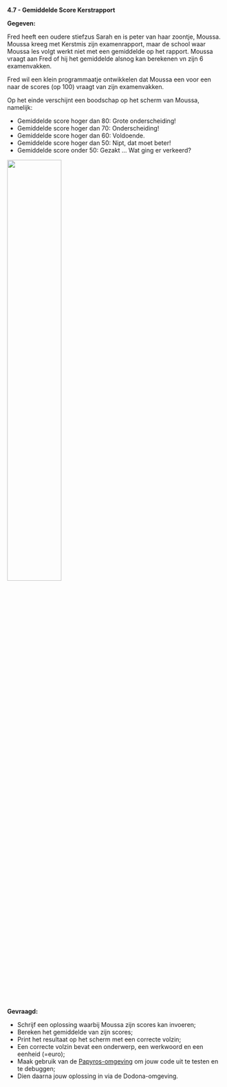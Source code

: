 **4.7 - Gemiddelde Score Kerstrapport**

**Gegeven:**

Fred heeft een oudere stiefzus Sarah en is peter van haar zoontje, Moussa. Moussa kreeg met Kerstmis zijn examenrapport, maar de school waar Moussa les volgt werkt niet met een gemiddelde op het rapport. 
Moussa vraagt aan Fred of hij het gemiddelde alsnog kan berekenen vn zijn 6 examenvakken. 

Fred wil een klein programmaatje ontwikkelen dat Moussa een voor een naar de scores (op 100) vraagt van zijn examenvakken. 

Op het einde verschijnt een boodschap op het scherm van Moussa, namelijk: 
* Gemiddelde score hoger dan 80: Grote onderscheiding! 
* Gemiddelde score hoger dan 70: Onderscheiding! 
* Gemiddelde score hoger dan 60: Voldoende. 
* Gemiddelde score hoger dan 50: Nipt, dat moet beter! 
* Gemiddelde score onder 50: Gezakt ... Wat ging er verkeerd?

<img src="https://images.pexels.com/photos/6368842/pexels-photo-6368842.jpeg?auto=compress&cs=tinysrgb&w=1260&h=750&dpr=1" width="50%"/>

**Gevraagd:**

* Schrijf een oplossing waarbij Moussa zijn scores kan invoeren; 
* Bereken het gemiddelde van zijn scores; 
* Print het resultaat op het scherm met een correcte volzin; 
* Een correcte volzin bevat een onderwerp, een werkwoord en een eenheid (=euro);
* Maak gebruik van de [Papyros-omgeving](https://papyros.dodona.be/?locale=nl&language=JavaScript) om jouw code uit te testen en te debuggen;
* Dien daarna jouw oplossing in via de Dodona-omgeving. 